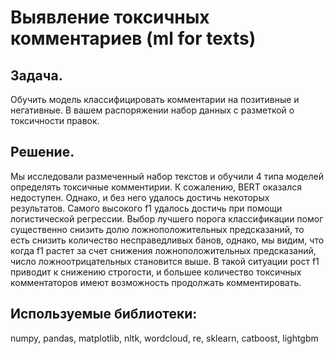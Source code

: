 # Выявление токсичных комментариев (ml for texts)

## Задача. 
Обучить модель классифицировать комментарии на позитивные и негативные. В вашем распоряжении набор данных с разметкой о токсичности правок.
## Решение. 
Мы исследовали размеченный набор текстов и обучили 4 типа моделей определять токсичные комментирии. К сожалению, BERT оказался недоступен. Однако, и без него удалось достичь некоторых результатов.
Самого высокого f1 удалось достичь при помощи логистической регрессии. Выбор лучшего порога классификации помог существенно снизить долю ложноположительных предсказаний, то есть снизить количество несправедливых банов, однако, мы видим, что когда f1 растет за счет снижения ложноположительных предсказаний, число ложноотрицательных становится выше. В такой ситуации рост f1 приводит к снижению строгости, и большее количество токсичных комментаторов имеют возможность продолжать комментировать.
## Используемые библиотеки:
numpy, pandas, matplotlib, nltk, wordcloud, re, sklearn, catboost, lightgbm
